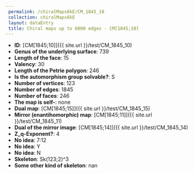 ```yaml
--- 
 permalink: /chiralMaps6kE/CM_1845_10 
 collection: chiralMaps6kE
 layout: dataEntry
 title: Chiral maps up to 6000 edges - CM[1845;10]
---
```


- **ID**: [CM[1845;10]]({{ site.url }}/test/CM_1845_10)
- **Genus of the underlying surface**: 739
- **Length of the face**: 15
- **Valency**: 30
- **Length of the Petrie polygon**: 246
- **Is the automorphism group solvable?**: S
- **Number of vertices**: 123
- **Number of edges**: 1845
- **Number of faces**: 246
- **The map is self-**: none
- **Dual map**: [CM[1845;15]]({{ site.url }}/test/CM_1845_15)
- **Mirror (enantihomorphic) map**: [CM[1845;11]]({{ site.url }}/test/CM_1845_11)
- **Dual of the mirror image**: [CM[1845;14]]({{ site.url }}/test/CM_1845_14)
- **Z_q-Exponent?**: 4
- **No idea**:  7:12
- **No idea**: Y
- **No idea**: N
- **Skeleton**: Sk(123;2)^3
- **Some other kind of skeleton**: nan
